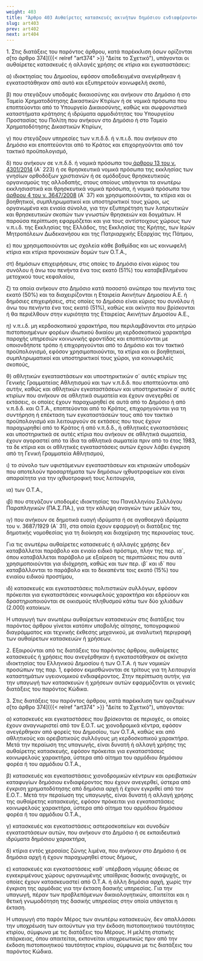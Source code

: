 ```yaml
---
weight: 403
title: "Άρθρο 403 Αυθαίρετες κατασκευές ακινήτων δημόσιου ενδιαφέροντος"
slug: art403
prev: art402
next: art404
---
```


1\. Στις διατάξεις του παρόντος άρθρου, κατά παρέκκλιση όσων ορίζονται σ[το άρθρο 374]({{< relref "art374" >}} "Δείτε το Σχετικό"), υπάγονται οι αυθαίρετες κατασκευές ή αλλαγές χρήσης σε κτίρια και εγκαταστάσεις:

α) ιδιοκτησίας του Δημοσίου, εφόσον αποδεδειγμένα ανεγέρθηκαν ή εγκαταστάθηκαν από αυτό και εξυπηρετούν κοινωφελή σκοπό,

β) που στεγάζουν υποδομές δικαιοσύνης και ανήκουν στο Δημόσιο ή στο Ταμείο Χρηματοδότησης Δικαστικών Κτιρίων ή σε νομικά πρόσωπα που εποπτεύονται από το Υπουργείο Δικαιοσύνης, καθώς και σωφρονιστικά καταστήματα κράτησης ή ιδρύματα αρμοδιότητας του Υπουργείου Προστασίας του Πολίτη που ανήκουν στο Δημόσιο ή στο Ταμείο Χρηματοδότησης Δικαστικών Κτιρίων,

γ) που στεγάζουν υπηρεσίες των ν.π.δ.δ. ή ν.π.ι.δ. που ανήκουν στο Δημόσιο και εποπτεύονται από το Κράτος και επιχορηγούνται από τον τακτικό προϋπολογισμό,

δ) που ανήκουν σε ν.π.δ.δ. ή νομικά πρόσωπα του<a href="https://ia37rg02wpsa01.blob.core.windows.net/fek/01/2014/20140100223.pdf" title="Δείτε το Σχετικό"> άρθρου 13 του ν. 4301/2014</a> (Α\` 223) ή σε θρησκευτικά νομικά πρόσωπα της εκκλησίας των γνησίων ορθοδόξων χριστιανών ή σε ομόδοξους θρησκευτικούς οργανισμούς της αλλοδαπής, στους οποίους υπάγονται τα ανωτέρω εκκλησιαστικά και θρησκευτικά νομικά πρόσωπα, ή νομικά πρόσωπα του<a href="https://ia37rg02wpsa01.blob.core.windows.net/fek/01/2008/20080100037.pdf" title="Δείτε το Σχετικό"> άρθρου 4 του ν. 3647/2008</a> (A\` 37) και χρησιμοποιούνται, τα κτίρια και οι βοηθητικοί, συμπληρωματικοί και υποστηρικτικοί τους χώροι, ως οργανωμένα και ενιαία σύνολα, για την εξυπηρέτηση των λατρευτικών και θρησκευτικών σκοπών των γνωστών θρησκειών και δογμάτων. Η παρούσα περίπτωση εφαρμόζεται και για τους αντίστοιχους χώρους των ν.π.ι.δ. της Εκκλησίας της Ελλάδος, της Εκκλησίας της Κρήτης, των Ιερών Μητροπόλεων Δωδεκανήσου και της Πατριαρχικής Εξαρχίας της Πάτμου,

ε) που χρησιμοποιούνται ως σχολεία κάθε βαθμίδας και ως κοινωφελή κτίρια και κτίρια προνοιακών δομών των Ο.Τ.Α.,

στ) δημόσιων επιχειρήσεων, στις οποίες το Δημόσιο είναι κύριος του συνόλου ή άνω του πενήντα ένα τοις εκατό (51%) του καταβεβλημένου μετοχικού τους κεφαλαίου,

ζ) τα οποία ανήκουν στο Δημόσιο κατά ποσοστό ανώτερο του πενήντα τοις εκατό (50%) και τα διαχειρίζονται η Εταιρεία Ακινήτων Δημοσίου Α.Ε. ή δημόσιες επιχειρήσεις, στις οποίες το Δημόσιο είναι κύριος του συνόλου ή άνω του πενήντα ένα τοις εκατό (51%), καθώς και ακίνητα που βρίσκονται ή θα περιέλθουν στην κυριότητα της Εταιρείας Ακινήτων Δημοσίου Α.Ε.,

η) ν.π.ι.δ. μη κερδοσκοπικού χαρακτήρα, που περιλαμβάνονται στο μητρώο πιστοποιημένων φορέων ιδιωτικού δικαίου μη κερδοσκοπικού χαρακτήρα παροχής υπηρεσιών κοινωνικής φροντίδας και εποπτεύονται με οποιονδήποτε τρόπο ή επιχορηγούνται από το Δημόσιο και τον τακτικό προϋπολογισμό, εφόσον χρησιμοποιούνται, τα κτίρια και οι βοηθητικοί, συμπληρωματικοί και υποστηρικτικοί τους χώροι, για κοινωφελείς σκοπούς,

θ) αθλητικών εγκαταστάσεων και υποστηρικτικών σ\` αυτές κτιρίων της Γενικής Γραμματείας Αθλητισμού και των ν.π.δ.δ. που εποπτεύονται από αυτήν, καθώς και αθλητικών εγκαταστάσεων και υποστηρικτικών σ\` αυτές κτιρίων που ανήκουν σε αθλητικά σωματεία και έχουν ανεγερθεί σε εκτάσεις, οι οποίες έχουν παραχωρηθεί σε αυτά από το Δημόσιο ή από ν.π.δ.δ. και Ο.Τ.Α., εποπτεύονται από το Κράτος, επιχορηγούνται για τη συντήρηση ή επέκταση των εγκαταστάσεών τους από τον τακτικό προϋπολογισμό και λειτουργούν σε εκτάσεις που τους έχουν παραχωρηθεί από το Κράτος ή από ν.π.δ.δ., ή αθλητικές εγκαταστάσεις και υποστηρικτικά σε αυτές κτίρια που ανήκουν σε αθλητικά σωματεία, έχουν αγοραστεί από τα ίδια τα αθλητικά σωματεία πριν από το έτος 1983, τα δε κτίρια και οι αθλητικές εγκαταστάσεις αυτών έχουν λάβει έγκριση από τη Γενική Γραμματεία Αθλητισμού,

ι) το σύνολο των υφιστάμενων εγκαταστάσεων και κτιριακών υποδομών που αποτελούν προσαρτήματα των δημόσιων ιχθυοτροφείων και είναι απαραίτητα για την ιχθυοτροφική τους λειτουργία,

ια) των Ο.Τ.Α.,

ιβ) που στεγάζουν υποδομές ιδιοκτησίας του Πανελληνίου Συλλόγου Παραπληγικών (ΠΑ.Σ.ΠΑ.), για την κάλυψη αναγκών των μελών του,

ιγ) που ανήκουν σε δημοτικά ευαγή ιδρύματα ή σε αγαθοεργά ιδρύματα του ν. 3687/1929 (Α\` 31), στα οποία έχουν εφαρμογή οι διατάξεις της δημοτικής νομοθεσίας για τη διοίκηση και διαχείριση της περιουσίας τους.

Για τις ανωτέρω αυθαίρετες κατασκευές ή αλλαγές χρήσης δεν καταβάλλεται παράβολο και ενιαίο ειδικό πρόστιμο, πλην της περ. ια\`, όπου καταβάλλεται παράβολο με εξαίρεση τις περιπτώσεις που αυτά χρησιμοποιούνται για ιδιόχρηση, καθώς και των περ. ιβ\` και ιδ\` που καταβάλλονται το παράβολο και το δεκαπέντε τοις εκατό (15%) του ενιαίου ειδικού προστίμου,

ιδ) κατασκευές και εγκαταστάσεις πολιτιστικών συλλόγων, εφόσον πρόκειται για εγκαταστάσεις κοινωφελούς χαρακτήρα και εδρεύουν και δραστηριοποιούνται σε οικισμούς πληθυσμού κάτω των δύο χιλιάδων (2.000) κατοίκων.

Η υπαγωγή των ανωτέρω αυθαίρετων κατασκευών στις διατάξεις του παρόντος άρθρου γίνεται κατόπιν υποβολής αίτησης, τοπογραφικού διαγράμματος και τεχνικής έκθεσης μηχανικού, με αναλυτική περιγραφή των αυθαίρετων κατασκευών ή χρήσεων.

2\. Εξαιρούνται από τις διατάξεις του παρόντος άρθρου, αυθαίρετες κατασκευές ή χρήσεις που ανεγέρθηκαν ή εγκαταστάθηκαν σε ακίνητα ιδιοκτησίας του Ελληνικού Δημοσίου ή των Ο.Τ.Α. ή των νομικών προσώπων της παρ. 1, εφόσον εκμισθώνονται σε τρίτους για τη λειτουργία καταστημάτων υγειονομικού ενδιαφέροντος. Στην περίπτωση αυτήν, για την υπαγωγή των κατασκευών ή χρήσεων αυτών εφαρμόζονται οι γενικές διατάξεις του παρόντος Κώδικα.

3\. Στις διατάξεις του παρόντος άρθρου, κατά παρέκκλιση των οριζομένων σ[το άρθρο 374]({{< relref "art374" >}} "Δείτε το Σχετικό"), υπάγονται:

α) κατασκευές και εγκαταστάσεις που βρίσκονται σε περιοχές, οι οποίες έχουν αναγνωριστεί από τον Ε.Ο.Τ. ως χιονοδρομικά κέντρα, εφόσον ανεγέρθηκαν από φορείς του Δημοσίου, των Ο.Τ.Α, καθώς και από αθλητικούς και ορειβατικούς συλλόγους μη κερδοσκοπικού χαρακτήρα. Μετά την περαίωση της υπαγωγής, είναι δυνατή ή αλλαγή χρήσης της αυθαίρετης κατασκευής, εφόσον πρόκειται για εγκαταστάσεις κοινωφελούς χαρακτήρα, ύστερα από αίτημα του αρμόδιου δημόσιου φορέα ή του αρμόδιου Ο.Τ.Α.,

β) κατασκευές και εγκαταστάσεις χιονοδρομικών κέντρων και ορειβατικών καταφυγίων δημόσιου ενδιαφέροντος που έχουν ανεγερθεί, ύστερα από έγκριση χρηματοδότησης από δημόσια αρχή ή έχουν εγκριθεί από τον Ε.Ο.Τ.. Μετά την περαίωση της υπαγωγής, είναι δυνατή ή αλλαγή χρήσης της αυθαίρετης κατασκευής, εφόσον πρόκειται για εγκαταστάσεις κοινωφελούς χαρακτήρα, ύστερα από αίτημα του αρμόδιου δημόσιου φορέα ή του αρμόδιου Ο.Τ.Α.,

γ) κατασκευές και εγκαταστάσεις αστεροσκοπείων και συνοδών εγκαταστάσεων αυτών, που ανήκουν στο Δημόσιο ή σε εκπαιδευτικά ιδρύματα δημόσιου χαρακτήρα,

δ) κτίρια εντός χερσαίας ζώνης λιμένα, που ανήκουν στο Δημόσιο ή σε δημόσια αρχή ή έχουν παραχωρηθεί στους δήμους,

ε) κατασκευές και εγκαταστάσεις καθ\` υπέρβαση νόμιμης άδειας σε εγκεκριμένους χώρους οργανωμένης υπαίθριας δασικής αναψυχής, οι οποίες έχουν κατασκευαστεί από Ο.Τ.Α. ή άλλη δημόσια αρχή, χωρίς την έγκριση της αρμόδιας για την έκταση δασικής υπηρεσίας. Για την υπαγωγή, πέραν των προβλεπόμενων δικαιολογητικών, απαιτείται και η θετική γνωμοδότηση της δασικής υπηρεσίας στην οποία υπάγεται η έκταση.

Η υπαγωγή στο παρόν Μέρος των ανωτέρω κατασκευών, δεν απαλλάσσει την υποχρέωση των αιτούντων για την έκδοση πιστοποιητικού ταυτότητας κτιρίου, σύμφωνα με τις διατάξεις του Μέρους. Η μελέτη στατικής επάρκειας, όπου απαιτείται, εκπονείται υποχρεωτικώς πριν από την έκδοση πιστοποιητικού ταυτότητας κτιρίου, σύμφωνα με τις διατάξεις του παρόντος Κώδικα.


